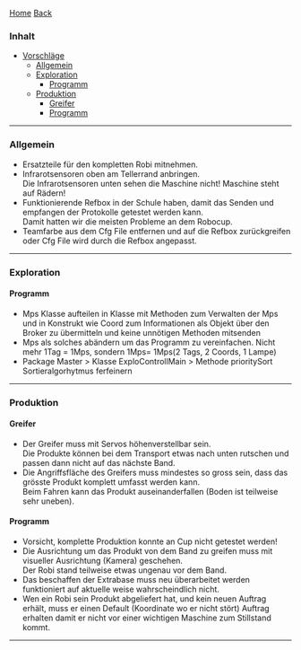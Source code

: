 [Home](home) [Back](DokuSolidus)


### Inhalt ###
- <a href="#v">Vorschläge</a>
	- <a href="#a">Allgemein</a>
	- <a href="#e">Exploration</a>
		- <a href="#ep">Programm</a>
	- <a href="#p">Produktion</a>
		- <a href="#pg">Greifer</a> 
		- <a href="#pp">Programm</a>  

		

----------
### <a name="a">Allgemein</a> ###

- Ersatzteile für den kompletten Robi mitnehmen.  
- Infrarotsensoren oben am Tellerrand anbringen.  
  Die Infrarotsensoren unten sehen die Maschine nicht! Maschine steht auf Rädern!  
- Funktionierende Refbox in der Schule haben, damit das Senden und empfangen der Protokolle getestet werden kann.  
  Damit hatten wir die meisten Probleme an dem Robocup.  
- Teamfarbe aus dem Cfg File entfernen und auf die Refbox zurückgreifen oder Cfg File wird durch die Refbox angepasst.

----------
### <a name="e">Exploration</a> ###

#### <a name="ep">Programm</a> ####
- Mps Klasse aufteilen in Klasse mit Methoden zum Verwalten der Mps und in Konstrukt wie Coord zum Informationen als Objekt über den Broker zu übermitteln und keine unnötigen Methoden mitsenden
- Mps als solches abändern um das Programm zu vereinfachen. Nicht mehr 1Tag = 1Mps, sondern 1Mps= 1Mps(2 Tags, 2 Coords, 1 Lampe)
- Package Master > Klasse ExploControllMain > Methode prioritySort Sortieralgorhytmus ferfeinern

----------

### <a name="p">Produktion</a> ###

#### <a name="pg">Greifer</a> ####

- Der Greifer muss mit Servos höhenverstellbar sein.  
  Die Produkte können bei dem Transport etwas nach unten rutschen und passen dann nicht auf das nächste Band.  
- Die Angriffsfläche des Greifers muss mindestes so gross sein, dass das grösste Produkt komplett umfasst werden kann.   
  Beim Fahren kann das Produkt auseinanderfallen (Boden ist teilweise sehr uneben).  

#### <a name="pp">Programm</a> ####

- Vorsicht, komplette Produktion konnte an Cup nicht getestet werden!  
- Die Ausrichtung um das Produkt von dem Band zu greifen muss mit visueller Ausrichtung (Kamera) geschehen.  
  Der Robi stand teilweise etwas ungenau vor dem Band.  
- Das beschaffen der Extrabase muss neu überarbeitet werden funktioniert auf aktuelle weise wahrscheindlich nicht.  
- Wen ein Robi sein Produkt abgeliefert hat, und kein neuen Auftrag erhält, muss er einen Default (Koordinate wo er nicht stört)  Auftrag erhalten damit er nicht vor einer wichtigen Maschine zum Stillstand kommt.  


----------